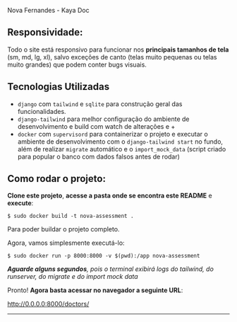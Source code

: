 Nova Fernandes - Kaya Doc


## Responsividade:

Todo o site está responsivo para funcionar nos **principais tamanhos de tela** (sm, md, lg, xl), salvo exceções de canto (telas muito pequenas ou telas muito grandes) que podem conter bugs visuais.


## Tecnologias Utilizadas
- `django` com `tailwind` e `sqlite` para construção geral das funcionalidades.
- `django-tailwind` para melhor configuração do ambiente de desenvolvimento e build com watch de alterações e +
- `docker` com `supervisord` para containerizar o projeto e executar o ambiente de desenvolvimento com o `django-tailwind start` no fundo, além de realizar `migrate` automático e o `import_mock_data` (script criado para popular o banco com dados falsos antes de rodar)

## Como rodar o projeto:

**Clone este projeto**, **acesse a pasta onde se encontra este README** e **execute**:

```
$ sudo docker build -t nova-assessment .
```

Para poder buildar o projeto completo.

Agora, vamos simplesmente executá-lo:

```
$ sudo docker run -p 8000:8000 -v $(pwd):/app nova-assessment
```


_**Aguarde alguns segundos**, pois o terminal exibirá logs do tailwind, do runserver, do migrate e do import mock data_


Pronto! **Agora basta acessar no navegador a seguinte URL**:

http://0.0.0.0:8000/doctors/

---
